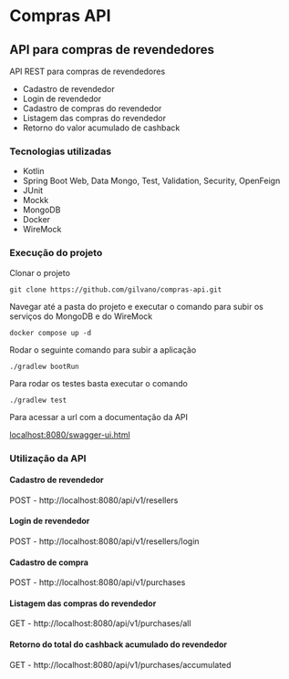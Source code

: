 # Compras API

## API para compras de revendedores
API REST para compras de revendedores

- Cadastro de revendedor
- Login de revendedor
- Cadastro de compras do revendedor
- Listagem das compras do revendedor
- Retorno do valor acumulado de cashback

### Tecnologias utilizadas
- Kotlin
- Spring Boot Web, Data Mongo, Test, Validation, Security, OpenFeign
- JUnit
- Mockk
- MongoDB
- Docker
- WireMock

### Execução do projeto

Clonar o projeto
  
```git clone https://github.com/gilvano/compras-api.git```

Navegar até a pasta do projeto e executar o comando para subir os serviços do MongoDB e do WireMock

```docker compose up -d ```

Rodar o seguinte comando para subir a aplicação

```./gradlew bootRun```

Para rodar os testes basta executar o comando

```./gradlew test```

Para acessar a url com a documentação da API

 [localhost:8080/swagger-ui.html](http://localhost:8080/swagger-ui.html)


### Utilização da API

#### Cadastro de revendedor

POST - http://localhost:8080/api/v1/resellers

#### Login de revendedor

POST - http://localhost:8080/api/v1/resellers/login

#### Cadastro de compra

POST - http://localhost:8080/api/v1/purchases

#### Listagem das compras do revendedor

GET - http://localhost:8080/api/v1/purchases/all

#### Retorno do total do cashback acumulado do revendedor

GET - http://localhost:8080/api/v1/purchases/accumulated


